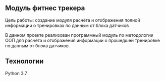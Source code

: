 ## **Модуль фитнес трекера**

Цель работы: создание модуля расчёта и отображения полной информации о тренировках по данным от блока датчиков

В данном проекте реализован программный модуль по методологии ООП для расчёта и отображения информации
о прошедшей тренировке по данным от блока датчиков.

## **Технологии**

Python 3.7 
